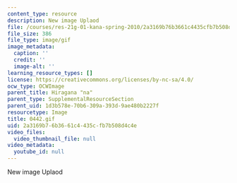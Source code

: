 ```yaml
---
content_type: resource
description: New image Uplaod
file: /courses/res-21g-01-kana-spring-2010/2a3169b76b3661c4435cfb7b508d4c4e_0442.gif
file_size: 386
file_type: image/gif
image_metadata:
  caption: ''
  credit: ''
  image-alt: ''
learning_resource_types: []
license: https://creativecommons.org/licenses/by-nc-sa/4.0/
ocw_type: OCWImage
parent_title: Hiragana "na"
parent_type: SupplementalResourceSection
parent_uid: 1d3b578e-70b6-309a-393d-9ae480b2227f
resourcetype: Image
title: 0442.gif
uid: 2a3169b7-6b36-61c4-435c-fb7b508d4c4e
video_files:
  video_thumbnail_file: null
video_metadata:
  youtube_id: null
---
```

New image Uplaod